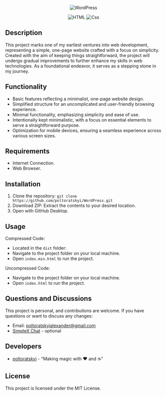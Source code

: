 <p align="center">
      <img src="https://i.ibb.co/xz7vbqJ/image-2024-01-08-18-30-32.png" alt="WordPress">
</p>

<p align="center">
   <img src="https://img.shields.io/badge/HTML-v5-orange" alt="HTML">
   <img src="https://img.shields.io/badge/CSS-v3-blue" alt="Css">
</p>

## Description

This project marks one of my earliest ventures into web development, representing a simple, one-page website crafted with a focus on simplicity. Created with the aim of keeping things straightforward, the project will undergo gradual improvements to further enhance my skills in web technologies. As a foundational endeavor, it serves as a stepping stone in my journey.

## Functionality

- Basic features reflecting a minimalist, one-page website design.
- Simplified structure for an uncomplicated and user-friendly browsing experience.
- Minimal functionality, emphasizing simplicity and ease of use.
- Intentionally kept minimalistic, with a focus on essential elements to serve a straightforward purpose.
- Optimization for mobile devices, ensuring a seamless experience across various screen sizes.

## Requirements

- Internet Connection.
- Web Browser.

## Installation

1. Clone the repository: `git clone https://github.com/poltoratskyi/WordPress.git`
2. Download ZIP: Extract the contents to your desired location.
3. Open with GitHub Desktop.

## Usage

Compressed Code:
  - Located in the `dist` folder:
  - Navigate to the project folder on your local machine.
  - Open `index.min.html` to run the project.

Uncompressed Code:
  - Navigate to the project folder on your local machine.
  - Open `index.html` to run the project.

## Questions and Discussions

This project is personal, and contributions are welcome. If you have questions or want to discuss any changes:

- Email: poltoratskyialexander@gmail.com
- [SimpleX Chat](https://simplex.chat/contact#/?v=1-4&smp=smp%3A%2F%2FZKe4uxF4Z_aLJJOEsC-Y6hSkXgQS5-oc442JQGkyP8M%3D%40smp17.simplex.im%2FzBpStVueK_9NcNKGgWWZuAw4EuibJks7%23%2F%3Fv%3D1-2%26dh%3DMCowBQYDK2VuAyEAzFBHs6ZksFf4chVCsrjlbqNb1HoVra57zWxeCdnjMUI%253D%26srv%3Dogtwfxyi3h2h5weftjjpjmxclhb5ugufa5rcyrmg7j4xlch7qsr5nuqd.onion) - optional

## Developers

- [poltoratskyi](https://github.com/poltoratskyi) - "Making magic with ❤️ and ☕"

## License

This project is licensed under the MIT License.
